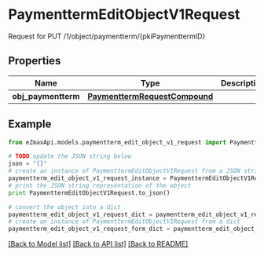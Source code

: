 # PaymenttermEditObjectV1Request

Request for PUT /1/object/paymentterm/{pkiPaymenttermID}

## Properties

Name | Type | Description | Notes
------------ | ------------- | ------------- | -------------
**obj_paymentterm** | [**PaymenttermRequestCompound**](PaymenttermRequestCompound.md) |  | 

## Example

```python
from eZmaxApi.models.paymentterm_edit_object_v1_request import PaymenttermEditObjectV1Request

# TODO update the JSON string below
json = "{}"
# create an instance of PaymenttermEditObjectV1Request from a JSON string
paymentterm_edit_object_v1_request_instance = PaymenttermEditObjectV1Request.from_json(json)
# print the JSON string representation of the object
print PaymenttermEditObjectV1Request.to_json()

# convert the object into a dict
paymentterm_edit_object_v1_request_dict = paymentterm_edit_object_v1_request_instance.to_dict()
# create an instance of PaymenttermEditObjectV1Request from a dict
paymentterm_edit_object_v1_request_form_dict = paymentterm_edit_object_v1_request.from_dict(paymentterm_edit_object_v1_request_dict)
```
[[Back to Model list]](../README.md#documentation-for-models) [[Back to API list]](../README.md#documentation-for-api-endpoints) [[Back to README]](../README.md)


